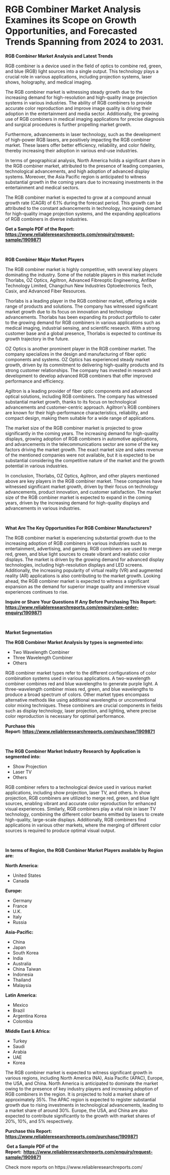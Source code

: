 <p><h1>RGB Combiner Market Analysis Examines its Scope on Growth Opportunities, and Forecasted Trends Spanning from 2024 to 2031.</h1></p><p><strong>RGB Combiner Market Analysis and Latest Trends</strong></p>
<p><p>RGB combiner is a device used in the field of optics to combine red, green, and blue (RGB) light sources into a single output. This technology plays a crucial role in various applications, including projection systems, laser shows, holography, and medical imaging.</p><p>The RGB combiner market is witnessing steady growth due to the increasing demand for high-resolution and high-quality image projection systems in various industries. The ability of RGB combiners to provide accurate color reproduction and improve image quality is driving their adoption in the entertainment and media sector. Additionally, the growing use of RGB combiners in medical imaging applications for precise diagnosis and surgical procedures is further propelling market growth.</p><p>Furthermore, advancements in laser technology, such as the development of high-power RGB lasers, are positively impacting the RGB combiner market. These lasers offer better efficiency, reliability, and color fidelity, thereby increasing their adoption in various end-use industries.</p><p>In terms of geographical analysis, North America holds a significant share in the RGB combiner market, attributed to the presence of leading companies, technological advancements, and high adoption of advanced display systems. Moreover, the Asia Pacific region is anticipated to witness substantial growth in the coming years due to increasing investments in the entertainment and medical sectors.</p><p>The RGB combiner market is expected to grow at a compound annual growth rate (CAGR) of 6.1% during the forecast period. This growth can be attributed to the constant advancements in technology, increasing demand for high-quality image projection systems, and the expanding applications of RGB combiners in diverse industries.</p></p>
<p><strong>Get a Sample PDF of the Report:&nbsp; <a href="https://www.reliableresearchreports.com/enquiry/request-sample/1909871">https://www.reliableresearchreports.com/enquiry/request-sample/1909871</a></strong></p>
<p>&nbsp;</p>
<p><strong>RGB Combiner Major Market Players</strong></p>
<p><p>The RGB combiner market is highly competitive, with several key players dominating the industry. Some of the notable players in this market include Thorlabs, OZ Optics, Agiltron, Advanced Fibreoptic Engineering, Anfiber Technology Limited, Changchun New Industries Optoelectronics Tech, Casix, and Advanced Fiber Resources.</p><p>Thorlabs is a leading player in the RGB combiner market, offering a wide range of products and solutions. The company has witnessed significant market growth due to its focus on innovation and technology advancements. Thorlabs has been expanding its product portfolio to cater to the growing demand for RGB combiners in various applications such as medical imaging, industrial sensing, and scientific research. With a strong customer base and a global presence, Thorlabs is expected to continue its growth trajectory in the future.</p><p>OZ Optics is another prominent player in the RGB combiner market. The company specializes in the design and manufacturing of fiber optic components and systems. OZ Optics has experienced steady market growth, driven by its commitment to delivering high-quality products and its strong customer relationships. The company has invested in research and development to develop advanced RGB combiners that offer improved performance and efficiency.</p><p>Agiltron is a leading provider of fiber optic components and advanced optical solutions, including RGB combiners. The company has witnessed substantial market growth, thanks to its focus on technological advancements and customer-centric approach. Agiltron's RGB combiners are known for their high-performance characteristics, reliability, and compact design, making them suitable for a wide range of applications.</p><p>The market size of the RGB combiner market is projected to grow significantly in the coming years. The increasing demand for high-quality displays, growing adoption of RGB combiners in automotive applications, and advancements in the telecommunications sector are some of the key factors driving the market growth. The exact market size and sales revenue of the mentioned companies were not available, but it is expected to be substantial considering the competitive nature of the market and the growth potential in various industries.</p><p>In conclusion, Thorlabs, OZ Optics, Agiltron, and other players mentioned above are key players in the RGB combiner market. These companies have witnessed significant market growth, driven by their focus on technology advancements, product innovation, and customer satisfaction. The market size of the RGB combiner market is expected to expand in the coming years, driven by the increasing demand for high-quality displays and advancements in various industries.</p></p>
<p>&nbsp;</p>
<p><strong>What Are The Key Opportunities For RGB Combiner Manufacturers?</strong></p>
<p><p>The RGB combiner market is experiencing substantial growth due to the increasing adoption of RGB combiners in various industries such as entertainment, advertising, and gaming. RGB combiners are used to merge red, green, and blue light sources to create vibrant and realistic color displays. The market is driven by the growing demand for advanced display technologies, including high-resolution displays and LED screens. Additionally, the increasing popularity of virtual reality (VR) and augmented reality (AR) applications is also contributing to the market growth. Looking ahead, the RGB combiner market is expected to witness a significant expansion as the demand for superior image quality and immersive visual experiences continues to rise.</p></p>
<p><strong>Inquire or Share Your Questions If Any Before Purchasing This Report: <a href="https://www.reliableresearchreports.com/enquiry/pre-order-enquiry/1909871">https://www.reliableresearchreports.com/enquiry/pre-order-enquiry/1909871</a></strong></p>
<p>&nbsp;</p>
<p><strong>Market Segmentation</strong></p>
<p><strong>The RGB Combiner Market Analysis by types is segmented into:</strong></p>
<p><ul><li>Two Wavelength Combiner</li><li>Three Wavelength Combiner</li><li>Others</li></ul></p>
<p><p>RGB combiner market types refer to the different configurations of color combination systems used in various applications. A two-wavelength combiner combines red and blue wavelengths to generate purple light. A three-wavelength combiner mixes red, green, and blue wavelengths to produce a broad spectrum of colors. Other market types encompass alternative methods like using additional wavelengths or unconventional color mixing techniques. These combiners are crucial components in fields such as display technology, laser projection, and lighting, where precise color reproduction is necessary for optimal performance.</p></p>
<p><strong>Purchase this Report:&nbsp;<a href="https://www.reliableresearchreports.com/purchase/1909871">https://www.reliableresearchreports.com/purchase/1909871</a></strong></p>
<p>&nbsp;</p>
<p><strong>The RGB Combiner Market Industry Research by Application is segmented into:</strong></p>
<p><ul><li>Show Projection</li><li>Laser TV</li><li>Others</li></ul></p>
<p><p>RGB combiner refers to a technological device used in various market applications, including show projection, laser TV, and others. In show projection, RGB combiners are utilized to merge red, green, and blue light sources, enabling vibrant and accurate color reproduction for enhanced visual experiences. Similarly, RGB combiners play a vital role in laser TV technology, combining the different color beams emitted by lasers to create high-quality, large-scale displays. Additionally, RGB combiners find applications in various other markets, where the merging of different color sources is required to produce optimal visual output.</p></p>
<p>&nbsp;</p>
<p><strong>In terms of Region, the RGB Combiner Market Players available by Region are:</strong></p>
<p>
    <p> <strong> North America: </strong>
        <ul>
            <li>United States</li>
            <li>Canada</li>
        </ul>
        </p> 
    <p> <strong> Europe: </strong>
        <ul>
            <li>Germany</li>
            <li>France</li>
            <li>U.K.</li>
            <li>Italy</li>
            <li>Russia</li>
        </ul>
        </p> 
    <p> <strong> Asia-Pacific: </strong>
        <ul>
            <li>China</li>
            <li>Japan</li>
            <li>South Korea</li>
            <li>India</li>
            <li>Australia</li>
            <li>China Taiwan</li>
            <li>Indonesia</li>
            <li>Thailand</li>
            <li>Malaysia</li>
        </ul>
        </p> 
    <p> <strong> Latin America: </strong>
        <ul>
            <li>Mexico</li>
            <li>Brazil</li>
            <li>Argentina Korea</li>
            <li>Colombia</li>
        </ul>
        </p> 
    <p> <strong> Middle East & Africa: </strong>
        <ul>
            <li>Turkey</li>
            <li>Saudi</li>
            <li>Arabia</li>
            <li>UAE</li>
            <li>Korea</li>
        </ul>
    </p>
    </p>
<p><p>The RGB combiner market is expected to witness significant growth in various regions, including North America (NA), Asia Pacific (APAC), Europe, the USA, and China. North America is anticipated to dominate the market owing to the presence of key industry players and increasing adoption of RGB combiners in the region. It is projected to hold a market share of approximately 35%. The APAC region is expected to register substantial growth due to rising investments in technological advancements, leading to a market share of around 30%. Europe, the USA, and China are also expected to contribute significantly to the growth with market shares of 20%, 10%, and 5% respectively.</p></p>
<p><strong>Purchase this Report: <a href="https://www.reliableresearchreports.com/purchase/1909871">https://www.reliableresearchreports.com/purchase/1909871</a></strong></p>
<p>&nbsp;<strong>Get a Sample PDF of the Report:&nbsp;&nbsp;<a href="https://www.reliableresearchreports.com/enquiry/request-sample/1909871">https://www.reliableresearchreports.com/enquiry/request-sample/1909871</a></strong></p>
<p><strong></strong></p>
<p>Check more reports on https://www.reliableresearchreports.com/</p>